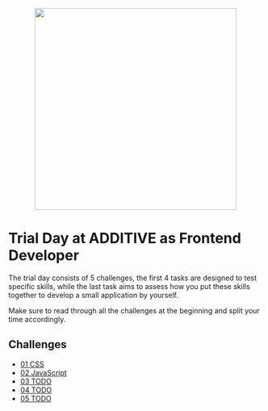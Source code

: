 <p align="center"><a href="https://additive.eu" target="_blank"><img src="https://raw.githubusercontent.com/additive-apps/trial-day/master/logo.png?token=ABMQC7TIZTTYTGSRNKESSNTATT3R2" width="400"></a></p>

# Trial Day at ADDITIVE as Frontend Developer

The trial day consists of 5 challenges, the first 4 tasks are designed to test specific skills, while the
last task aims to assess how you put these skills together to develop a small application by yourself.

Make sure to read through all the challenges at the beginning and split your time accordingly.

## Challenges

- [01 CSS](doc/css.md)
- [02 JavaScript](doc/js.md)
- [03 TODO](doc/todo.md)
- [04 TODO](doc/todo.md)
- [05 TODO](doc/todo.md)
